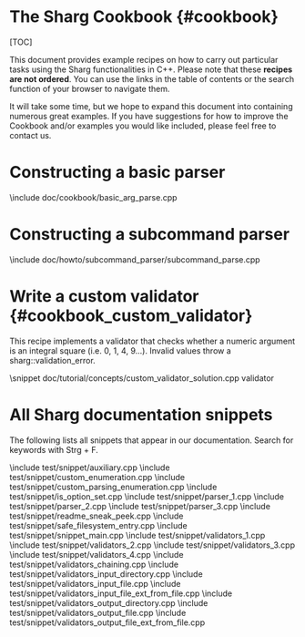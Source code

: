 # The Sharg Cookbook {#cookbook}

<!--
SPDX-FileCopyrightText: 2006-2024 Knut Reinert & Freie Universität Berlin
SPDX-FileCopyrightText: 2016-2024 Knut Reinert & MPI für molekulare Genetik
SPDX-License-Identifier: CC-BY-4.0
-->

[TOC]

This document provides example recipes on how to carry out particular tasks using the Sharg functionalities in C++.
Please note that these **recipes are not ordered**. You can use the links in the table of contents or the search
function of your browser to navigate them.

It will take some time, but we hope to expand this document into containing numerous great examples.
If you have suggestions for how to improve the Cookbook and/or examples you would like included,
please feel free to contact us.

# Constructing a basic parser

\include doc/cookbook/basic_arg_parse.cpp

# Constructing a subcommand parser

\include doc/howto/subcommand_parser/subcommand_parse.cpp

# Write a custom validator {#cookbook_custom_validator}
This recipe implements a validator that checks whether a numeric argument is an integral square (i.e. 0, 1, 4, 9...).
Invalid values throw a sharg::validation_error.

\snippet doc/tutorial/concepts/custom_validator_solution.cpp validator

# All Sharg documentation snippets

The following lists all snippets that appear in our documentation. Search for keywords with Strg + F.

<!-- ALL SNIPPETS START -->
\include test/snippet/auxiliary.cpp
\include test/snippet/custom_enumeration.cpp
\include test/snippet/custom_parsing_enumeration.cpp
\include test/snippet/is_option_set.cpp
\include test/snippet/parser_1.cpp
\include test/snippet/parser_2.cpp
\include test/snippet/parser_3.cpp
\include test/snippet/readme_sneak_peek.cpp
\include test/snippet/safe_filesystem_entry.cpp
\include test/snippet/snippet_main.cpp
\include test/snippet/validators_1.cpp
\include test/snippet/validators_2.cpp
\include test/snippet/validators_3.cpp
\include test/snippet/validators_4.cpp
\include test/snippet/validators_chaining.cpp
\include test/snippet/validators_input_directory.cpp
\include test/snippet/validators_input_file.cpp
\include test/snippet/validators_input_file_ext_from_file.cpp
\include test/snippet/validators_output_directory.cpp
\include test/snippet/validators_output_file.cpp
\include test/snippet/validators_output_file_ext_from_file.cpp
